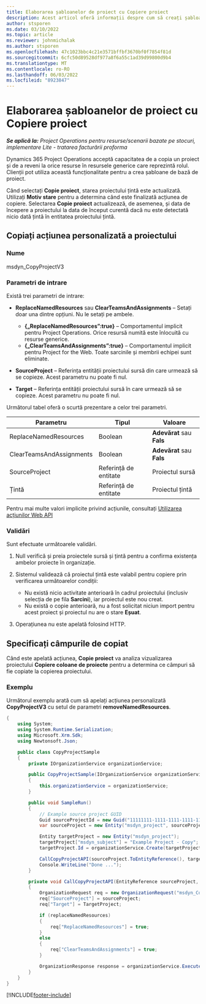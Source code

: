 ```yaml
---
title: Elaborarea șabloanelor de proiect cu Copiere proiect
description: Acest articol oferă informații despre cum să creați șabloane de proiect utilizând acțiunea personalizată Copiere proiect.
author: stsporen
ms.date: 03/10/2022
ms.topic: article
ms.reviewer: johnmichalak
ms.author: stsporen
ms.openlocfilehash: 47c1023bbc4c21e3571bffbf3670bf0f7854f81d
ms.sourcegitcommit: 6cfc50d89528df977a8f6a55c1ad39d99800d9b4
ms.translationtype: MT
ms.contentlocale: ro-RO
ms.lasthandoff: 06/03/2022
ms.locfileid: "8923847"
---
```

# <a name="develop-project-templates-with-copy-project"></a>Elaborarea șabloanelor de proiect cu Copiere proiect

_**Se aplică la:** Project Operations pentru resurse/scenarii bazate pe stocuri, implementare Lite - tratarea facturării proforma_

Dynamics 365 Project Operations acceptă capacitatea de a copia un proiect și de a reveni la orice resurse în resursele generice care reprezintă rolul. Clienții pot utiliza această funcționalitate pentru a crea șabloane de bază de proiect.

Când selectați **Copie proiect**, starea proiectului țintă este actualizată. Utilizați **Motiv stare** pentru a determina când este finalizată acțiunea de copiere. Selectarea **Copie proiect** actualizează, de asemenea, și data de începere a proiectului la data de început curentă dacă nu este detectată nicio dată țintă în entitatea proiectului țintă.

## <a name="copy-project-custom-action"></a>Copiați acțiunea personalizată a proiectului

### <a name="name"></a>Nume 

msdyn\_CopyProjectV3

### <a name="input-parameters"></a>Parametri de intrare

Există trei parametri de intrare:

- **ReplaceNamedResources** sau **ClearTeamsAndAssignments** – Setați doar una dintre opțiuni. Nu le setați pe ambele.

    - **\{„ReplaceNamedResources”:true\}** – Comportamentul implicit pentru Project Operations. Orice resursă numită este înlocuită cu resurse generice.
    - **\{„ClearTeamsAndAssignments”:true\}** – Comportamentul implicit pentru Project for the Web. Toate sarcinile și membrii echipei sunt eliminate.

- **SourceProject** – Referința entității proiectului sursă din care urmează să se copieze. Acest parametru nu poate fi nul.
- **Target** – Referința entității proiectului sursă în care urmează să se copieze. Acest parametru nu poate fi nul.

Următorul tabel oferă o scurtă prezentare a celor trei parametri.

| Parametru                | Tipul             | Valoare                 |
|--------------------------|------------------|-----------------------|
| ReplaceNamedResources    | Boolean          | **Adevărat** sau **Fals** |
| ClearTeamsAndAssignments | Boolean          | **Adevărat** sau **Fals** |
| SourceProject            | Referință de entitate | Proiectul sursă    |
| Țintă                   | Referință de entitate | Proiectul țintă    |

Pentru mai multe valori implicite privind acțiunile, consultați [Utilizarea acțiunilor Web API](/powerapps/developer/common-data-service/webapi/use-web-api-actions)

### <a name="validations"></a>Validări

Sunt efectuate următoarele validări.

1. Null verifică și preia proiectele sursă și țintă pentru a confirma existența ambelor proiecte în organizație.
2. Sistemul validează că proiectul țintă este valabil pentru copiere prin verificarea următoarelor condiții:

    - Nu există nicio activitate anterioară în cadrul proiectului (inclusiv selecția de pe fila **Sarcini**), iar proiectul este nou creat.
    - Nu există o copie anterioară, nu a fost solicitat niciun import pentru acest proiect și proiectul nu are o stare **Eșuat**.

3. Operațiunea nu este apelată folosind HTTP.

## <a name="specify-fields-to-copy"></a>Specificați câmpurile de copiat

Când este apelată acțiunea, **Copie proiect** va analiza vizualizarea proiectului **Copiere coloane de proiecte** pentru a determina ce câmpuri să fie copiate la copierea proiectului.

### <a name="example"></a>Exemplu

Următorul exemplu arată cum să apelați acțiunea personalizată **CopyProjectV3** cu setul de parametri **removeNamedResources**.

```C#
{
    using System;
    using System.Runtime.Serialization;
    using Microsoft.Xrm.Sdk;
    using Newtonsoft.Json;

    public class CopyProjectSample
    {
        private IOrganizationService organizationService;

        public CopyProjectSample(IOrganizationService organizationService)
        {
            this.organizationService = organizationService;
        }

        public void SampleRun()
        {
            // Example source project GUID
            Guid sourceProjectId = new Guid("11111111-1111-1111-1111-111111111111");
            var sourceProject = new Entity("msdyn_project", sourceProjectId);

            Entity targetProject = new Entity("msdyn_project");
            targetProject["msdyn_subject"] = "Example Project - Copy";
            targetProject.Id = organizationService.Create(targetProject);

            CallCopyProjectAPI(sourceProject.ToEntityReference(), targetProject.ToEntityReference(), copyOption, true, false);
            Console.WriteLine("Done ...");
        }

        private void CallCopyProjectAPI(EntityReference sourceProject, EntityReference TargetProject, bool replaceNamedResources = true, bool clearTeamsAndAssignments = false)
        {
            OrganizationRequest req = new OrganizationRequest("msdyn_CopyProjectV3");
            req["SourceProject"] = sourceProject;
            req["Target"] = TargetProject;

            if (replaceNamedResources)
            {
                req["ReplaceNamedResources"] = true;
            }
            else
            {
                req["ClearTeamsAndAssignments"] = true;
            }

            OrganizationResponse response = organizationService.Execute(req);
        }
    }
}
```

[!INCLUDE[footer-include](../includes/footer-banner.md)]
